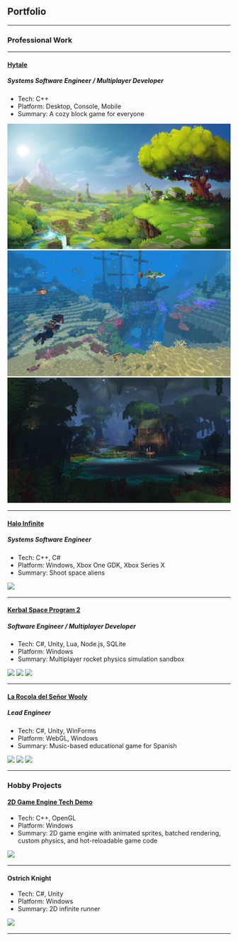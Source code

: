 ## Portfolio

---

### Professional Work

---
#### [Hytale](https://hytale.com/)
##### Systems Software Engineer / Multiplayer Developer

- Tech: C++
- Platform: Desktop, Console, Mobile
- Summary: A cozy block game for everyone

<img src="images/hytale_concept.jpg?raw=true"/>

<img src="images/hytale_underwater.jpg?raw=true"/>

<img src="images/hytale_underground_jungle.jpg?raw=true"/>


---
#### [Halo Infinite](https://www.xbox.com/en-US/games/halo-infinite)
##### Systems Software Engineer 

- Tech: C++, C#
- Platform: Windows, Xbox One GDK, Xbox Series X
- Summary: Shoot space aliens

<img src="images/halo_infinite_banner.jpg?raw=true"/>

---
#### [Kerbal Space Program 2](https://www.kerbalspaceprogram.com/game/kerbal-space-program-2/)
##### Software Engineer / Multiplayer Developer

- Tech: C#, Unity, Lua, Node.js, SQLite
- Platform: Windows
- Summary: Multiplayer rocket physics simulation sandbox

<img src="images/ksp2_launch.png?raw=true"/>

<img src="images/ksp2_multiplayer.png?raw=true"/>

<img src="images/ksp2_interstellar.png?raw=true"/>

---
#### [La Rocola del Señor Wooly](https://www.senorwooly.com/blog/the-game-is-here-what-you-need-to-know)
##### Lead Engineer

- Tech: C#, Unity, WinForms
- Platform: WebGL, Windows
- Summary: Music-based educational game for Spanish

<img src="images/wooly_title.png?raw=true"/>

<img src="images/wooly_menu.png?raw=true"/>

<img src="images/wooly_gameplay.jpg?raw=true"/>

---

### Hobby Projects

#### [2D Game Engine Tech Demo](https://bitbucket.org/Limyc/gameenginetech/src/master/)

- Tech: C++, OpenGL
- Platform: Windows
- Summary: 2D game engine with animated sprites, batched rendering, custom physics, and hot-reloadable game code

<img src="images/engine_demo.png?raw=true"/>

---

#### Ostrich Knight

- Tech: C#, Unity
- Platform: Windows
- Summary: 2D infinite runner

<img src="images/ostrich_knight.png?raw=true"/>

---

